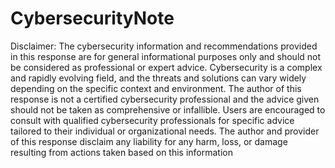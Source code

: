 # CybersecurityNote

Disclaimer: The cybersecurity information and recommendations provided in this response are for general informational purposes only and should not be considered as professional or expert advice. Cybersecurity is a complex and rapidly evolving field, and the threats and solutions can vary widely depending on the specific context and environment. The author of this response is not a certified cybersecurity professional and the advice given should not be taken as comprehensive or infallible. Users are encouraged to consult with qualified cybersecurity professionals for specific advice tailored to their individual or organizational needs. The author and provider of this response disclaim any liability for any harm, loss, or damage resulting from actions taken based on this information
